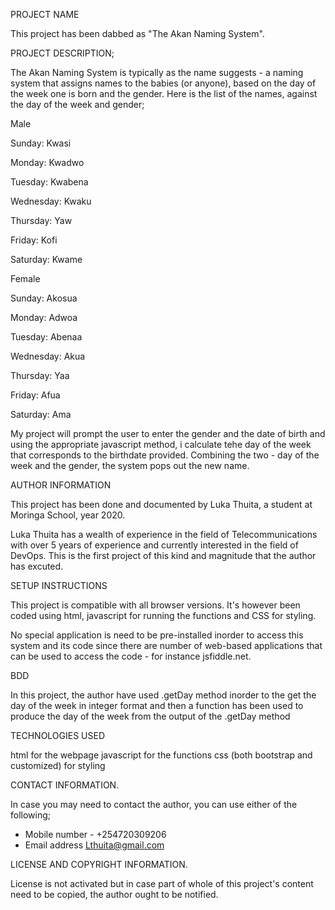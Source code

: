 PROJECT NAME

This project has been dabbed as "The Akan Naming System".

PROJECT DESCRIPTION;

The Akan Naming System is typically as the name suggests - a naming system that assigns names to the babies (or anyone), based on the day of the week one is born and the gender. Here is the list of the names, against the day of the week and gender;

Male

Sunday: Kwasi

Monday: Kwadwo

Tuesday: Kwabena

Wednesday: Kwaku

Thursday:  Yaw

Friday: Kofi

Saturday: Kwame

Female

Sunday: Akosua

Monday: Adwoa

Tuesday: Abenaa

Wednesday: Akua

Thursday:  Yaa

Friday: Afua

Saturday: Ama

My project will prompt the user to enter the gender and the date of birth and using the appropriate javascript method, i calculate tehe day of the week that corresponds to the birthdate provided. Combining the two - day of the week and the gender, the system pops out the new name.

AUTHOR INFORMATION

This project has been done and documented by Luka Thuita, a student at Moringa School, year 2020.

Luka Thuita has a wealth of experience in the field of Telecommunications with over 5 years of experience and currently interested in the field of DevOps. This is the first project of this kind and magnitude that the author has excuted.


SETUP INSTRUCTIONS

This project is compatible with all browser versions. It's however been coded using html, javascript for running the functions and CSS for styling.

No special application is need to be pre-installed inorder to access this system and its code since there are number of web-based applications that can be used to access the code - for instance jsfiddle.net.

BDD

In this project, the author have used .getDay method inorder to the get the day of the week in integer format and then a function has been used to produce the day of the week from the output of the .getDay method

TECHNOLOGIES USED

html for the webpage
javascript for the functions
css (both bootstrap and customized) for styling

CONTACT INFORMATION.

In case you may need to contact the author, you can use either of the following;
- Mobile number - +254720309206
- Email address Lthuita@gmail.com


LICENSE AND COPYRIGHT INFORMATION.

License is not activated but in case part of whole of this project's content need to be copied, the author ought to be notified.
